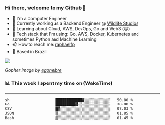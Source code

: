 ### Hi there, welcome to my Github 👋

- 📖 I'm a Computer Engineer
- 🔭 Currently working as a Backend Engineer @ [Wildlife Studios](https://wildlifestudios.com/)
- 🌱 Learning about Cloud, AWS, DevOps, Go and Web3 (😲)
- 🚀 Tech stack that I'm using: Go, AWS, Docker, Kubernetes and sometimes Python and Machine Learning
- 📫 How to reach me: [raphaelfp](https://linkedin.com/in/raphaelfp)
- 🏡 Based in Brazil

![](https://github.com/raphaelfp/gophers/blob/master/.thumb/animation/morning-coffee-3x.gif)

*Gopher image by [egonelbre](https://github.com/egonelbre/)*

### 📊 This week I spent my time on (WakaTime)

---

<!--START_SECTION:waka-->

```txt
sh                     ████████████▓░░░░░░░░░░░░   50.80 %
Go                     █████████▓░░░░░░░░░░░░░░░   38.88 %
CSV                    █▓░░░░░░░░░░░░░░░░░░░░░░░   07.03 %
JSON                   ▒░░░░░░░░░░░░░░░░░░░░░░░░   01.85 %
Bash                   ▒░░░░░░░░░░░░░░░░░░░░░░░░   01.45 %
```

<!--END_SECTION:waka-->
